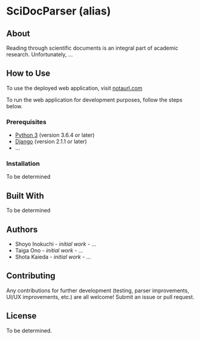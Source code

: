 # SciDocParser (alias)

## About
Reading through scientific documents is an integral part of academic research. Unfortunately, ... 

## How to Use
To use the deployed web application, visit [notaurl.com](https://github.com/shoyo-inokuchi/SciDocParser)  

To run the web application for development purposes, follow the steps below.
### Prerequisites
  * [Python 3](https://www.python.org/) (version 3.6.4 or later)
  * [Django](https://www.djangoproject.com/) (version 2.1.1 or later)
  * ...
  
### Installation
To be determined

## Built With
To be determined

## Authors
  * Shoyo Inokuchi - _initial work_ - ...
  * Taiga Ono - _initial work_ - ...
  * Shota Kaieda - _initial work_ - ...
  
## Contributing
Any contributions for further development (testing, parser improvements, UI/UX improvements, etc.) are all welcome!
Submit an issue or pull request.

## License
To be determined.
